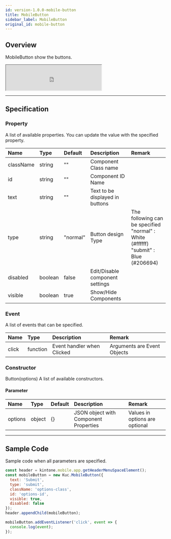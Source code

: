 ```yaml
---
id: version-1.0.0-mobile-button
title: MobileButton
sidebar_label: MobileButton
original_id: mobile-button
---
```


## Overview

MobileButton show the buttons.

<iframe src="https://kuc-storybook.netlify.app/iframe.html?id=mobile-button--document" title="mobile button image" width="300px" height="80px"></iframe>

---

## Specification

### Property

A list of available properties. You can update the value with the specified property.

| Name | Type | Default | Description | Remark |
| :--- | :--- | :--- | :--- | :--- |
| className | string | ""  | Component Class name |  |
| id | string | ""  | Component ID Name |  |
| text | string | ""  | Text to be displayed in buttons | |
| type | string | "normal"  | Button design Type | The following can be specified<br>"normal"  : White (#ffffff)<br>"submit"  : Blue (#206694) |
| disabled | boolean | false | Edit/Disable component settings | |
| visible | boolean | true | Show/Hide Components | |

### Event

A list of events that can be specified.

| Name | Type | Description | Remark |
| :--- | :--- | :--- | :--- |
| click | function | Event handler when Clicked | Arguments are Event Objects |

### Constructor

Button(options)
A list of available constructors.

#### Parameter

| Name | Type | Default | Description | Remark |
| :--- | :--- | :--- | :--- | :--- |
| options | object | {} | JSON object with Component Properties | Values in options are optional |

---

## Sample Code

Sample code when all parameters are specified.

```javascript
const header = kintone.mobile.app.getHeaderMenuSpaceElement();
const mobileButton = new Kuc.MobileButton({
  text: 'Submit',
  type: 'submit',
  className: 'options-class',
  id: 'options-id',
  visible: true,
  disabled: false
});
header.appendChild(mobileButton);

mobileButton.addEventListener('click', event => {
  console.log(event);
});
```
